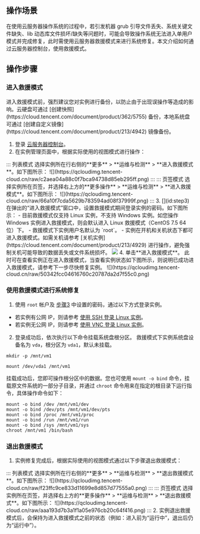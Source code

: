 ## 操作场景
在使用云服务器操作系统的过程中，若引发机器 grub 引导文件丢失、系统关键文件缺失、lib 动态库文件损坏/缺失等问题时，可能会导致操作系统无法进入单用户模式并完成修复，此时需使用云服务器救援模式来进行系统修复。本文介绍如何通过云服务器控制台，使用救援模式。


## 操作步骤

### 进入救援模式

<dx-alert infotype="notice" title="">
进入救援模式前，强烈建议您对实例进行备份，以防止由于出现误操作等造成的影响。云硬盘可通过 [创建快照](https://cloud.tencent.com/document/product/362/5755) 备份，本地系统盘可通过 [创建自定义镜像](https://cloud.tencent.com/document/product/213/4942) 镜像备份。
</dx-alert>

1. 登录 [云服务器控制台](https://console.cloud.tencent.com/cvm/instance/index?rid=1)。
2. 在实例管理页面中，根据实际使用的视图模式进行操作：
<dx-tabs>
::: 列表模式
选择实例所在行右侧的**更多** > **运维与检测** > **进入救援模式**。如下图所示：
![](https://qcloudimg.tencent-cloud.cn/raw/c2aea04a88c0f7bca94738d85eb295ff.png)
:::
::: 页签模式
选择实例所在页签，并选择右上方的**更多操作** > **运维与检测** > **进入救援模式**。如下图所示：
![](https://qcloudimg.tencent-cloud.cn/raw/66a10f7cda5629b783594ad08f37999f.png)
:::
</dx-tabs>
3. [](id:step3)在弹出的“进入救援模式”窗口中，设置救援模式期间登录实例的密码。如下图所示：
<dx-alert infotype="notice" title="">
- 目前救援模式仅支持 Linux 实例，不支持 Windows 实例。如您操作 Windows 实例进入救援模式，则会默认进入 Linux 救援模式（CentOS 7.5 64位）下。
- 救援模式下实例用户名默认为 `root`。
- 实例在开机和关机状态下都可进入救援模式。如需关机请参考 [关机实例](https://cloud.tencent.com/document/product/213/4929) 进行操作，避免强制关机可能导致的数据丢失或文件系统损坏。
</dx-alert>
<img src="https://qcloudimg.tencent-cloud.cn/raw/3955b10bf45c0b34a48a9cc57efb0277.png"/>
4. 单击**进入救援模式**。
此时可在查看实例正在进入救援模式，当查看实例状态如下图所示，则说明已成功进入救援模式，请参考下一步尽快修复实例。
![](https://qcloudimg.tencent-cloud.cn/raw/50342fcc04616760c20787da2d7f55c0.png)

### 使用救援模式进行系统修复
1. 使用 `root` 帐户及 [步骤3](#step3) 中设置的密码，通过以下方式登录实例。
 - 若实例有公网 IP，则请参考 [使用 SSH 登录 Linux 实例](https://cloud.tencent.com/document/product/213/35700)。
 - 若实例无公网 IP，则请参考 [使用 VNC 登录 Linux 实例](https://cloud.tencent.com/document/product/213/35701)。
2. 登录成功后，依次执行以下命令挂载系统盘根分区。
救援模式下实例系统盘设备名为 `vda`，根分区为 `vda1`，默认未挂载。
```
mkdir -p /mnt/vm1
```
```
mount /dev/vda1 /mnt/vm1
```
挂载成功后，您即可操作根分区中的数据。您也可使用 `mount -o bind` 命令，挂载原文件系统的一部分子目录，并通过 `chroot` 命令用来在指定的根目录下运行指令，具体操作命令如下：
```
mount -o bind /dev /mnt/vm1/dev
mount -o bind /dev/pts /mnt/vm1/dev/pts
mount -o bind /proc /mnt/vm1/proc
mount -o bind /run /mnt/vm1/run
mount -o bind /sys /mnt/vm1/sys
chroot /mnt/vm1 /bin/bash
```


### 退出救援模式
1. 实例修复完成后，根据实际使用的视图模式通过以下步骤退出救援模式：
<dx-tabs>
::: 列表模式
选择实例所在行右侧的**更多** > **运维与检测** > **退出救援模式**。如下图所示：
![](https://qcloudimg.tencent-cloud.cn/raw/f23ffc9ce833d11699e8d857d77555a0.png)
:::
::: 页签模式
选择实例所在页签，并选择右上方的**更多操作** > **运维与检测** > **退出救援模式**。如下图所示：
![](https://qcloudimg.tencent-cloud.cn/raw/aaa193d7b3a1f1a05e976cb20c64f416.png)
:::
</dx-tabs>
2. 实例退出救援模式后，会保持为进入救援模式之前的状态（例如：进入前为“运行中”，退出后仍为“运行中”）。



